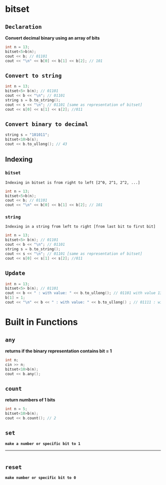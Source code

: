 # bitset
## `Declaration`
**Convert decimal binary using an array of bits**
```cpp
int n = 13;
bitset<5>b(n);
cout << b; // 01101
cout << "\n" << b[0] << b[1] << b[2]; // 101
```

## `Convert to string`
```cpp
int n = 13;
bitset<5> b(n); // 01101
cout << b << "\n"; // 01101
string s = b.to_string();
cout << s << "\n"; // 01101 [same as representation of bitset]
cout << s[0] << s[1] << s[2]; //011
```

## `Convert binary to decimal`
```cpp
string s = "101011";
bitset<10>b(s);
cout << b.to_ullong(); // 43
```

## Indexing
### `bitset`
`Indexing in bitset is from right to left [2^0, 2^1, 2^2, ...]`
```cpp
int n = 13;
bitset<5>b(n);
cout << b; // 01101
cout << "\n" << b[0] << b[1] << b[2]; // 101
```
### `string`
`Indexing in a string from left to right [from last bit to first bit]`
```cpp
int n = 13;
bitset<5> b(n); // 01101
cout << b << "\n"; // 01101
string s = b.to_string();
cout << s << "\n"; // 01101 [same as representation of bitset]
cout << s[0] << s[1] << s[2]; //011
```
## `Update`
```cpp
int n = 13;
bitset<5> b(n); // 01101
cout << b << " : with value: " << b.to_ullong(); // 01101 with value 13
b[1] = 1;
cout << "\n" << b << " : with value: " << b.to_ullong() ; // 01111 : with value: 15
```

# Built in Functions

## `any`
**returns if the binary representation contains bit = 1**
```cpp
int n;
cin >> n;
bitset<10>b(n);
cout << b.any();
```

## `count`
**return numbers of 1 bits**
```cpp
int n = 5;
bitset<10>b(n);
cout << b.count(); // 2
```

## `set`
**`make a number or specific bit to 1`**
****
```cpp

```

## `reset`
**`make number or specific bit to 0`**
```cpp
```
